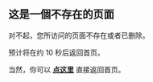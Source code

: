 
## 这是一個不存在的页面

对不起，您所访问的页面不存在或者已删除。

预计将在约 <span id="timeout">10</span> 秒后返回首页。

当然，你可以 **[点这里](https://hanwall.github.io/WORKFLOWS4COMPANY/)** 直接返回首页。

[]("https://gitcode.net/GaloisField/WORKFLOWS4COMPANY/-/raw/master/resources/pic/logo/404_3.jpeg")

<script>
let countTime = 10;
let url ;
function count() {
  document.getElementById('timeout').textContent = countTime;
  countTime -= 1;
  if(countTime === 0){
    if (location.href.match("WORKFLOWS4COMPANY") == null){
        url = location.protocol+"//"+location.host;
    }else{
        url = location.protocol+"//"+location.host+'/WORKFLOWS4COMPANY/';
    }
        location.href = url;
}
  setTimeout(() => {
    if (countTime >=0){
        count();
    }else{
        alert("跳转失败，请点击【点这里】重新访问")
        countTime=0;
    }
  }, 1000);
}
count();
</script>